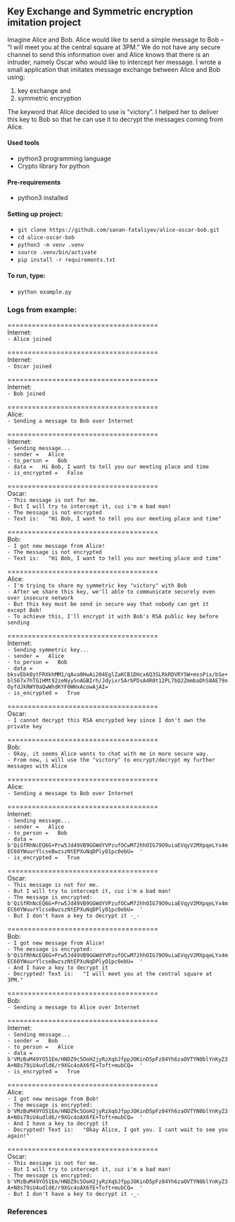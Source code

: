 ## Key Exchange and Symmetric encryption imitation project

Imagine Alice and Bob. Alice would like to send a simple message to Bob – “I will meet you at
the central square at 3PM.” We do not have any secure channel to send this information over
and Alice knows that there is an intruder, namely Oscar who would like to intercept her message.
İ wrote a small application that imitates message exchange between Alice and Bob
using:
1) key exchange and
2) symmetric encryption

The keyword that Alice decided to use is “victory”. I helped her to deliver this key to Bob
so that he can use it to decrypt the messages coming from Alice.

#### Used tools
- python3 programming language
- Crypto library for python

#### Pre-requirements
- python3 installed

#### Setting up project:
- `git clone https://github.com/sanan-fataliyev/alice-oscar-bob.git`
- `cd alice-oscar-bob`
- `python3 -m venv .venv`
- `source .venv/bin/activate`
- `pip install -r requirements.txt`

#### To run, type:
- `python example.py`


### Logs from example:

=====================================  
Internet:  
`- Alice joined`

=====================================  
Internet:  
`- Oscar joined`  

=====================================  
Internet:  
`- Bob joined`  

=====================================  
Alice:  
`- Sending a message to Bob over Internet`  

=====================================  
Internet:  
`- Sending message...`  
`- sender =   Alice`  
`- to_person =   Bob`  
`- data =   Hi Bob, I want to tell you our meeting place and time`  
`- is_encrypted =   False`  

=====================================  
Oscar:  
`- This message is not for me.`  
`- But I will try to intercept it, cuz i'm a bad man!`  
`- The message is not encrypted`  
`- Text is:   "Hi Bob, I want to tell you our meeting place and time"`  

=====================================  
Bob:  
`- I got new message from Alice!`  
`- The message is not encrypted`  
`- Text is:   "Hi Bob, I want to tell you our meeting place and time"`  

=====================================  
Alice:  
`- I'm trying to share my symmetric key "victory" with Bob`  
`- After we share this key, we'll able to communicate securely even over insecure network`  
`- But this key must be send in secure way that nobody can get it except Bob!`  
`- To achieve this, I'll encrypt it with Bob's RSA public key before sending`  

=====================================  
Internet:  
`- Sending symmetric key...`  
`- sender =   Alice`  
`- to_person =   Bob`  
`- data =   bksvEbk0ytFRXkhMM1/qAva0HwAi204EglZaKCB1DHcx6Q3SLRkRDVRY5W+mssPix/bSe+bl567x7hTG1HMt92zeNyySnAGBIrh/Jdyixr5ArbPDsA4R0t12PL7bQ2ZmmbaDhS8AE79nOyfdJkRWY0aQwWhdKYF0WHxAcowAjAI=  `  
`- is_encrypted =   True`  

=====================================  
Oscar:  
`- I cannot decrypt this RSA encrypted key since I don't own the private key`  

=====================================  
Bob:  
`- Okay, it seems Alice wants to chat with me in more secure way.`  
`- From now, i will use the "victory" to encrypt/decrypt my further messages with Alice`  

=====================================  
Alice:  
`- Sending a message to Bob over Internet`  

=====================================  
Internet:  
`- Sending message...`  
`- sender =   Alice`  
`- to_person =   Bob`  
`- data =   b'QiSfRhNcEQ6G+Prw5Jd49VB9GGWdYVPzufOCwM72hhOIG79O9uiaEVqyV2MXpqeLYx4mEC60YWuurYlcseBwzszNtEPXuNqDPlyO1pc0ebU=  '`  
`- is_encrypted =   True`  

=====================================  
Oscar:  
`- This message is not for me.`  
`- But I will try to intercept it, cuz i'm a bad man!`  
`- The message is encrypted:   b'QiSfRhNcEQ6G+Prw5Jd49VB9GGWdYVPzufOCwM72hhOIG79O9uiaEVqyV2MXpqeLYx4mEC60YWuurYlcseBwzszNtEPXuNqDPlyO1pc0ebU=  '`  
`- But I don't have a key to decrypt it -_-`  

=====================================  
Bob:  
`- I got new message from Alice!`  
`- The message is encrypted:   b'QiSfRhNcEQ6G+Prw5Jd49VB9GGWdYVPzufOCwM72hhOIG79O9uiaEVqyV2MXpqeLYx4mEC60YWuurYlcseBwzszNtEPXuNqDPlyO1pc0ebU=  '`  
`- And I have a key to decrypt it`  
`- Decrypted! Text is:   "I will meet you at the central square at 3PM."`  

=====================================  
Bob:  
`- Sending a message to Alice over Internet`  

=====================================  
Internet:  
`- Sending message...`  
`- sender =   Bob`  
`- to_person =   Alice`  
`- data =   b'VMzBuM49YO51Em/HNDZ9c5OoH2jyRzXqbJfppJOKinD5pFz84Yh6zaOVTYN0blYnKyZ3A+N8s79iU4udld6/r9XGc4oAX6fE+Toft+mubCQ=  '`  
`- is_encrypted =   True`  

=====================================  
Alice:  
`- I got new message from Bob!`  
`- The message is encrypted:   b'VMzBuM49YO51Em/HNDZ9c5OoH2jyRzXqbJfppJOKinD5pFz84Yh6zaOVTYN0blYnKyZ3A+N8s79iU4udld6/r9XGc4oAX6fE+Toft+mubCQ=  '`  
`- And I have a key to decrypt it`  
`- Decrypted! Text is:   "Okay Alice, I got you. I cant wait to see you again!"`  

=====================================  
Oscar:  
`- This message is not for me.`  
`- But I will try to intercept it, cuz i'm a bad man!`  
`- The message is encrypted:   b'VMzBuM49YO51Em/HNDZ9c5OoH2jyRzXqbJfppJOKinD5pFz84Yh6zaOVTYN0blYnKyZ3A+N8s79iU4udld6/r9XGc4oAX6fE+Toft+mubCQ=  '`  
`- But I don't have a key to decrypt it -_-`  



### References
